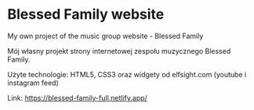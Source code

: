 # Blessed Family website

My own project of the music group website - Blessed Family

Mój własny projekt strony internetowej zespołu muzycznego Blessed Family.

Użyte technologie: HTML5, CSS3 oraz widgety od elfsight.com (youtube i instagram feed)

Link: https://blessed-family-full.netlify.app/

